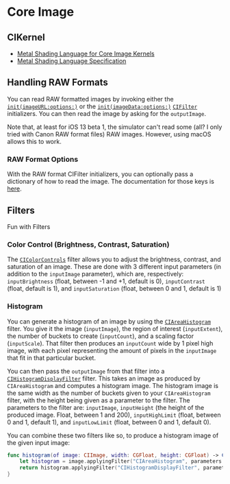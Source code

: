 # Core Image

## CIKernel

- [Metal Shading Language for Core Image Kernels](https://developer.apple.com/metal/MetalCIKLReference6.pdf)
- [Metal Shading Language Specification](https://developer.apple.com/metal/Metal-Shading-Language-Specification.pdf)

## Handling RAW Formats

You can read RAW formatted images by invoking either the [`init(imageURL:options:)`](https://developer.apple.com/documentation/coreimage/cifilter/1438096-init) or the [`init(imageData:options:)`](https://developer.apple.com/documentation/coreimage/cifilter/1437879-init) [`CIFilter`](https://developer.apple.com/documentation/coreimage/cifilter) initializers. You can then read the image by asking for the `outputImage`.

Note that, at least for iOS 13 beta 1, the simulator can't read some (all? I only tried with Canon RAW format files) RAW images. However, using macOS allows this to work.

### RAW Format Options

With the RAW format CIFilter initializers, you can optionally pass a dictionary of how to read the image. The documentation for those keys is [here](https://developer.apple.com/documentation/coreimage/cifilter/raw_image_options).

## Filters

Fun with Filters

### Color Control (Brightness, Contrast, Saturation)

The [`CIColorControls`](https://developer.apple.com/library/archive/documentation/GraphicsImaging/Reference/CoreImageFilterReference/index.html#//apple_ref/doc/filter/ci/CIColorControls) filter allows you to adjust the brightness, contrast, and saturation of an image. These are done with 3 different input parameters (in addition to the `inputImage` parameter), which are, respectively: `inputBrightness` (float, between -1 and +1, default is 0), `inputContrast` (float, default is 1), and `inputSaturation` (float, between 0 and 1, default is 1)

### Histogram

You can generate a histogram of an image by using the [`CIAreaHistogram`](https://developer.apple.com/library/archive/documentation/GraphicsImaging/Reference/CoreImageFilterReference/index.html#//apple_ref/doc/filter/ci/CIAreaHistogram) filter. You give it the image (`inputImage`), the region of interest (`inputExtent`), the number of buckets to create (`inputCount`), and a scaling factor (`inputScale`). That filter then produces an `inputCount` wide by 1 pixel high image, with each pixel representing the amount of pixels in the `inputImage` that fit in that particular bucket.

You can then pass the `outputImage` from that filter into a [`CIHistogramDisplayFilter`](https://developer.apple.com/library/archive/documentation/GraphicsImaging/Reference/CoreImageFilterReference/index.html#//apple_ref/doc/filter/ci/CIHistogramDisplayFilter) filter. This takes an image as produced by `CIAreaHistogram` and computes a histogram image. The histogram image is the same width as the number of buckets given to your `CIAreaHistogram` filter, with the height being given as a parameter to the filter. The parameters to the filter are: `inputImage`, `inputHeight` (the height of the produced image. Float, between 1 and 200), `inputHighLimit` (float, between 0 and 1, default 1), and `inputLowLimit` (float, between 0 and 1, default 0).

You can combine these two filters like so, to produce a histogram image of the given input image:

```swift
func histogram(of image: CIImage, width: CGFloat, height: CGFloat) -> CIImage {
    let histogram = image.applyingFilter("CIAreaHistogram", parameters: ["inputExtent": image.extent, "inputCount": width, "inputScale": 1])
    return histogram.applyingFilter("CIHistogramDisplayFilter", parameters: ["inputHeight": height])
}
```
